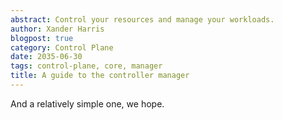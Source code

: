 ```yaml
---
abstract: Control your resources and manage your workloads.
author: Xander Harris
blogpost: true
category: Control Plane
date: 2035-06-30
tags: control-plane, core, manager
title: A guide to the controller manager
---
```


And a relatively simple one, we hope.
